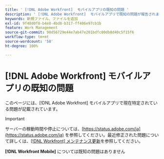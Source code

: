 ```yaml
---
title: ' [!DNL Adobe Workfront]  モバイルアプリの既知の問題 '
description: ' [!DNL Adobe Workfront]  モバイルアプリで既知の問題が報告されました'
keywords: 新規ファイル、ファイルを追加
exl-id: 9f48d0f8-b4e8-4bd8-b317-ff406e97cb1b
feature: Work Management
source-git-commit: 98d56729e44e7ab47e201bdfc00db8d40c5f15f6
workflow-type: tm+mt
source-wordcount: '58'
ht-degree: 100%

---
```


# [!DNL Adobe Workfront] モバイルアプリの既知の問題

このページには、[!DNL Adobe Workfront] モバイルアプリで現在特定されている問題が記載されています。

>[!IMPORTANT]
>
>サーバーの稼動時間や停止については、[https://status.adobe.com/ja](https://status.adobe.com/ja) を参照してください。最近修正された問題について詳しくは、[[!DNL Workfront] メンテナンス更新](../maintenance/current-updates.md)を参照してください。

**[!DNL Workfront Mobile]** については既知の問題はありません

<!--

## Current Issues

|Issue  |Last Modified   | 
|---|---|
|Issue text  | YYYY/MM/DD  | 

-->
